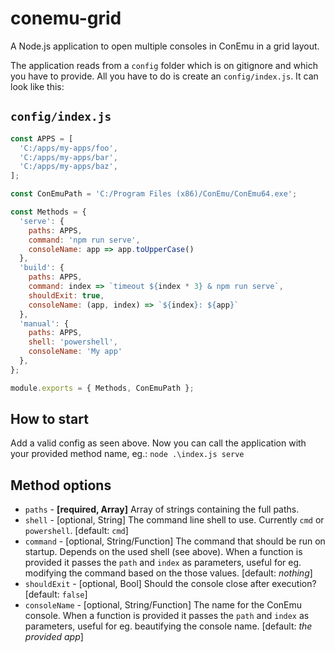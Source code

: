 # conemu-grid
A Node.js application to open multiple consoles in ConEmu in a grid layout.

The application reads from a `config` folder which is on gitignore and which you have to provide. All you have to do is create an `config/index.js`. It can look like this:

## `config/index.js`
```javascript
const APPS = [
  'C:/apps/my-apps/foo',
  'C:/apps/my-apps/bar',
  'C:/apps/my-apps/baz',
];

const ConEmuPath = 'C:/Program Files (x86)/ConEmu/ConEmu64.exe';

const Methods = {
  'serve': {
    paths: APPS,
    command: 'npm run serve',
    consoleName: app => app.toUpperCase()
  },
  'build': {
    paths: APPS,
    command: index => `timeout ${index * 3} & npm run serve`,
    shouldExit: true,
    consoleName: (app, index) => `${index}: ${app}`
  },
  'manual': {
    paths: APPS,
    shell: 'powershell',
    consoleName: 'My app'
  },
};

module.exports = { Methods, ConEmuPath };
```
## How to start
Add a valid config as seen above. Now you can call the application with your provided method name, eg.:
`node .\index.js serve`

## Method options
- `paths` - **[required, Array]** Array of strings containing the full paths.
- `shell` - [optional, String] The command line shell to use. Currently `cmd` or `powershell`. [default: `cmd`]
- `command` - [optional, String/Function] The command that should be run on startup. Depends on the used shell (see above). When a function is provided it passes the `path` and `index` as parameters, useful for eg. modifying the command based on the those values. [default: *nothing*]
- `shouldExit` - [optional, Bool] Should the console close after execution? [default: `false`]
- `consoleName` - [optional, String/Function] The name for the ConEmu console. When a function is provided it passes the `path` and `index` as parameters, useful for eg. beautifying the console name. [default: *the provided app*]

